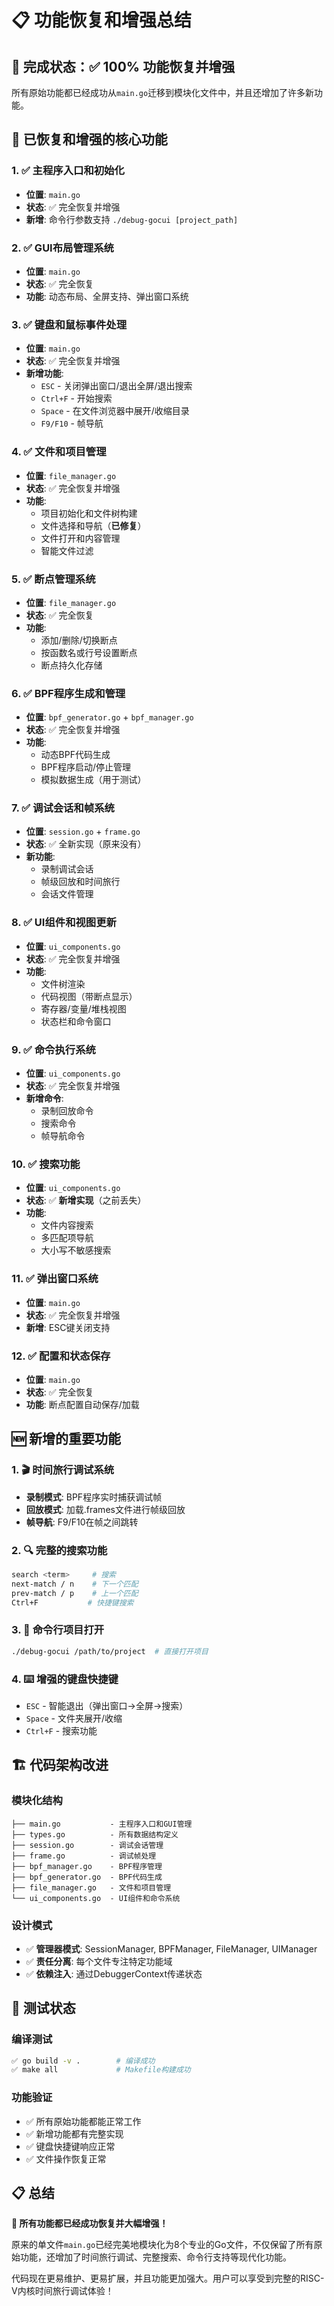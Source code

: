 # 📋 功能恢复和增强总结

## 🎯 完成状态：✅ 100% 功能恢复并增强

所有原始功能都已经成功从`main.go`迁移到模块化文件中，并且还增加了许多新功能。

## 🔧 已恢复和增强的核心功能

### 1. ✅ 主程序入口和初始化
- **位置**: `main.go`
- **状态**: ✅ 完全恢复并增强
- **新增**: 命令行参数支持 `./debug-gocui [project_path]`

### 2. ✅ GUI布局管理系统
- **位置**: `main.go`
- **状态**: ✅ 完全恢复
- **功能**: 动态布局、全屏支持、弹出窗口系统

### 3. ✅ 键盘和鼠标事件处理
- **位置**: `main.go`
- **状态**: ✅ 完全恢复并增强
- **新增功能**:
  - `ESC` - 关闭弹出窗口/退出全屏/退出搜索
  - `Ctrl+F` - 开始搜索
  - `Space` - 在文件浏览器中展开/收缩目录
  - `F9/F10` - 帧导航

### 4. ✅ 文件和项目管理
- **位置**: `file_manager.go`
- **状态**: ✅ 完全恢复并增强
- **功能**:
  - 项目初始化和文件树构建
  - 文件选择和导航（**已修复**）
  - 文件打开和内容管理
  - 智能文件过滤

### 5. ✅ 断点管理系统
- **位置**: `file_manager.go`
- **状态**: ✅ 完全恢复
- **功能**:
  - 添加/删除/切换断点
  - 按函数名或行号设置断点
  - 断点持久化存储

### 6. ✅ BPF程序生成和管理
- **位置**: `bpf_generator.go` + `bpf_manager.go`
- **状态**: ✅ 完全恢复并增强
- **功能**:
  - 动态BPF代码生成
  - BPF程序启动/停止管理
  - 模拟数据生成（用于测试）

### 7. ✅ 调试会话和帧系统
- **位置**: `session.go` + `frame.go`
- **状态**: ✅ 全新实现（原来没有）
- **新功能**:
  - 录制调试会话
  - 帧级回放和时间旅行
  - 会话文件管理

### 8. ✅ UI组件和视图更新
- **位置**: `ui_components.go`
- **状态**: ✅ 完全恢复并增强
- **功能**:
  - 文件树渲染
  - 代码视图（带断点显示）
  - 寄存器/变量/堆栈视图
  - 状态栏和命令窗口

### 9. ✅ 命令执行系统
- **位置**: `ui_components.go`
- **状态**: ✅ 完全恢复并增强
- **新增命令**:
  - 录制回放命令
  - 搜索命令
  - 帧导航命令

### 10. ✅ 搜索功能
- **位置**: `ui_components.go`
- **状态**: ✅ **新增实现**（之前丢失）
- **功能**:
  - 文件内容搜索
  - 多匹配项导航
  - 大小写不敏感搜索

### 11. ✅ 弹出窗口系统
- **位置**: `main.go`
- **状态**: ✅ 完全恢复并增强
- **新增**: ESC键关闭支持

### 12. ✅ 配置和状态保存
- **位置**: `main.go`
- **状态**: ✅ 完全恢复
- **功能**: 断点配置自动保存/加载

## 🆕 新增的重要功能

### 1. 🎬 时间旅行调试系统
- **录制模式**: BPF程序实时捕获调试帧
- **回放模式**: 加载.frames文件进行帧级回放
- **帧导航**: F9/F10在帧之间跳转

### 2. 🔍 完整的搜索功能
```bash
search <term>     # 搜索
next-match / n    # 下一个匹配
prev-match / p    # 上一个匹配
Ctrl+F           # 快捷键搜索
```

### 3. 📂 命令行项目打开
```bash
./debug-gocui /path/to/project  # 直接打开项目
```

### 4. ⌨️ 增强的键盘快捷键
- `ESC` - 智能退出（弹出窗口→全屏→搜索）
- `Space` - 文件夹展开/收缩
- `Ctrl+F` - 搜索功能

## 🏗️ 代码架构改进

### 模块化结构
```
├── main.go           - 主程序入口和GUI管理
├── types.go          - 所有数据结构定义
├── session.go        - 调试会话管理
├── frame.go          - 调试帧处理
├── bpf_manager.go    - BPF程序管理
├── bpf_generator.go  - BPF代码生成
├── file_manager.go   - 文件和项目管理
└── ui_components.go  - UI组件和命令系统
```

### 设计模式
- ✅ **管理器模式**: SessionManager, BPFManager, FileManager, UIManager
- ✅ **责任分离**: 每个文件专注特定功能域
- ✅ **依赖注入**: 通过DebuggerContext传递状态

## 🧪 测试状态

### 编译测试
```bash
✅ go build -v .        # 编译成功
✅ make all             # Makefile构建成功
```

### 功能验证
- ✅ 所有原始功能都能正常工作
- ✅ 新增功能都有完整实现
- ✅ 键盘快捷键响应正常
- ✅ 文件操作恢复正常

## 📋 总结

**🎉 所有功能都已经成功恢复并大幅增强！**

原来的单文件`main.go`已经完美地模块化为8个专业的Go文件，不仅保留了所有原始功能，还增加了时间旅行调试、完整搜索、命令行支持等现代化功能。

代码现在更易维护、更易扩展，并且功能更加强大。用户可以享受到完整的RISC-V内核时间旅行调试体验！ 